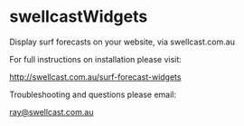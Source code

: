 swellcastWidgets
================


Display surf forecasts on your website, via swellcast.com.au

For full instructions on installation please visit:

  http://swellcast.com.au/surf-forecast-widgets
  
Troubleshooting and questions please email:

  ray@swellcast.com.au
